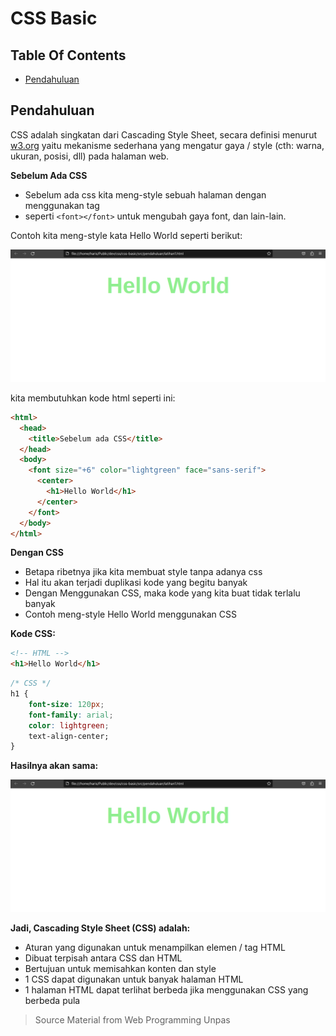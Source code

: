 # CSS Basic

## Table Of Contents

- [Pendahuluan](#pendahuluan)

## Pendahuluan

CSS adalah singkatan dari Cascading Style Sheet, secara definisi menurut [w3.org](#https://www.w3.org/style/CSS) yaitu mekanisme sederhana yang mengatur gaya / style (cth: warna, ukuran, posisi, dll) pada halaman web.

**Sebelum Ada CSS**

- Sebelum ada css kita meng-style sebuah halaman dengan menggunakan tag
- seperti `<font></font>` untuk mengubah gaya font, dan lain-lain.

Contoh kita meng-style kata Hello World seperti berikut:

![Sebelum CSS](img/pendahuluan/sebelum-css.png)

kita membutuhkan kode html seperti ini:

```html
<html>
  <head>
    <title>Sebelum ada CSS</title>
  </head>
  <body>
    <font size="+6" color="lightgreen" face="sans-serif">
      <center>
        <h1>Hello World</h1>
      </center>
    </font>
  </body>
</html>
```

**Dengan CSS**

- Betapa ribetnya jika kita membuat style tanpa adanya css
- Hal itu akan terjadi duplikasi kode yang begitu banyak
- Dengan Menggunakan CSS, maka kode yang kita buat tidak terlalu banyak
- Contoh meng-style Hello World menggunakan CSS

**Kode CSS:**

```html
<!-- HTML -->
<h1>Hello World</h1>
```

```css
/* CSS */
h1 {
    font-size: 120px;
    font-family: arial;
    color: lightgreen;
    text-align-center;
}
```

**Hasilnya akan sama:**

![Menggunakan CSS](img/pendahuluan/sebelum-css.png)

**Jadi, Cascading Style Sheet (CSS) adalah:**

- Aturan yang digunakan untuk menampilkan elemen / tag HTML
- Dibuat terpisah antara CSS dan HTML
- Bertujuan untuk memisahkan konten dan style
- 1 CSS dapat digunakan untuk banyak halaman HTML
- 1 halaman HTML dapat terlihat berbeda jika menggunakan CSS yang berbeda pula

> Source Material from Web Programming Unpas
